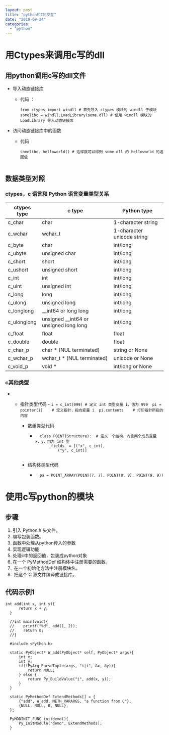 ```yaml
---
layout: post
title: "python和C的交互"
date: "2018-09-24"
categories: 
  - "python"
---
```


# 用Ctypes来调用c写的dll

## 用python调用c写的dll文件

- 导入动态链接库
    - 代码 ：
        
        ```
        from ctypes import windll # 首先导入 ctypes 模块的 windll 子模块
        somelibc = windll.LoadLibrary(some.dll) # 使用 windll 模块的 LoadLibrary 导入动态链接库
        ```
        
- 访问动态链接库中的函数
    - 代码
        
        ```
        somelibc. helloworld() # 这样就可以得到 some.dll 的 helloworld 的返回值
        
        
        ```
        

## 数据类型对照

### ctypes，c 语言和 Python 语言变量类型关系

| ctypes type | c type | Python type |
| --- | --- | --- |
| c\_char | char | 1-character string |
| c\_wchar | wchar\_t | 1-character unicode string |
| c\_byte | char | int/long |
| c\_ubyte | unsigned char | int/long |
| c\_short | short | int/long |
| c\_ushort | unsigned short | int/long |
| c\_int | int | int/long |
| c\_uint | unsigned int | int/long |
| c\_long | long | int/long |
| c\_ulong | unsigned long | int/long |
| c\_longlong | \_\_int64 or long long | int/long |
| c\_ulonglong | unsigned \_\_int64 or unsigned long long | int/long |
| c\_float | float | float |
| c\_double | double | float |
| c\_char\_p | char \* (NUL terminated) | string or None |
| c\_wchar\_p | wchar\_t \* (NUL terminated) | unicode or None |
| c\_void\_p | void \* | int/long or None |

### c其他类型

- - 指针类型代码
        - ```
            i = c_int(999) # 定义 int 类型变量 i，值为 999 
            pi = pointer(i)    # 定义指针，指向变量 i 
            pi.contents    # 打印指针所指的内容
            ```
            
    - 数组类型代码
        - ```
            class POINT(Structure):  # 定义一个结构，内含两个成员变量 x，y，均为 int 型
                _fields_ = [("x", c_int),
                    ("y", c_int)]
            
            ```
            
    - 结构体类型代码
        - ```
            pa = POINT_ARRAY(POINT(7, 7), POINT(8, 8), POINT(9, 9))
            ```
            

# 使用c写python的模块

## 步骤

1. 引入 Python.h 头文件。
2. 编写包装函数。
3. 函数中处理从python传入的参数
4. 实现逻辑功能
5. 处理c中的返回值，包装成python对象
6. 在一个 PyMethodDef 结构体中注册需要的函数。
7.  在一个初始化方法中注册模块名。
8.  把这个 C 源文件编译成链接库。

## 代码示例1

```
int add(int x, int y){
      return x + y;
  }
  
  //int main(void){
  //    printf("%d", add(1, 2));
  //    return 0;
  //}
  
  #include <Python.h>
  
  static PyObject* W_add(PyObject* self, PyObject* args){
      int x;
      int y;
      if(!PyArg_ParseTuple(args, "i|i", &x, &y)){
          return NULL;
      } else {
          return Py_BuildValue("i", add(x, y));
      }
  }
  
  static PyMethodDef ExtendMethods[] = {
      {"add", W_add, METH_VARARGS, "a function from C"},
      {NULL, NULL, 0, NULL},
  };
  
  PyMODINIT_FUNC initdemo(){
      Py_InitModule("demo", ExtendMethods);
  }


```
